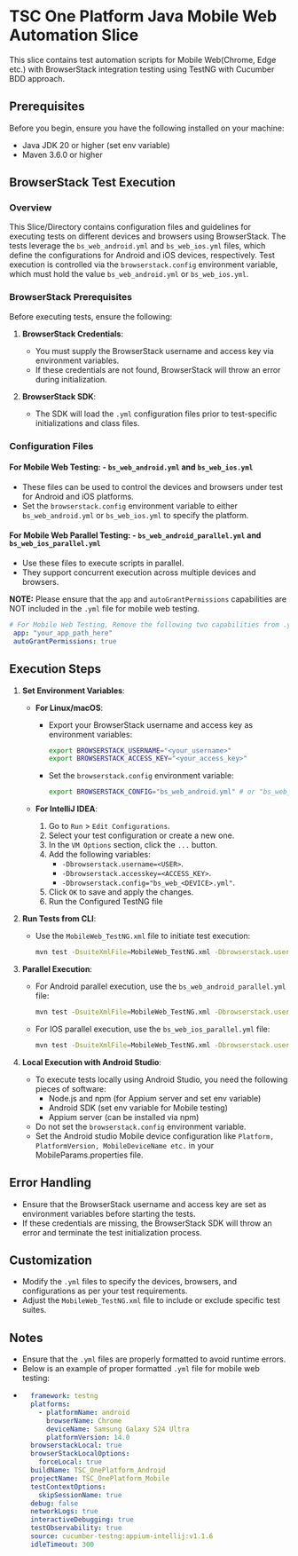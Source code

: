 # TSC One Platform Java Mobile Web Automation Slice
This slice contains test automation scripts for Mobile Web(Chrome, Edge etc.) with BrowserStack integration testing using TestNG with Cucumber BDD approach.

## Prerequisites

Before you begin, ensure you have the following installed on your machine:
- Java JDK 20 or higher (set env variable)
- Maven 3.6.0 or higher


## BrowserStack Test Execution


### Overview
This Slice/Directory contains configuration files and guidelines for executing tests on different devices and browsers using BrowserStack. The tests leverage the `bs_web_android.yml` and `bs_web_ios.yml` files, which define the configurations for Android and iOS devices, respectively. Test execution is controlled via the `browserstack.config` environment variable, which must hold the value `bs_web_android.yml` or `bs_web_ios.yml`.


### BrowserStack Prerequisites
Before executing tests, ensure the following:


1. **BrowserStack Credentials**:
    - You must supply the BrowserStack username and access key via environment variables.
    - If these credentials are not found, BrowserStack will throw an error during initialization.

2. **BrowserStack SDK**:
   - The SDK will load the `.yml` configuration files prior to test-specific initializations and class files.


### Configuration Files


#### For Mobile Web Testing: - `bs_web_android.yml` and `bs_web_ios.yml`
- These files can be used to control the devices and browsers under test for Android and iOS platforms.
- Set the `browserstack.config` environment variable to either `bs_web_android.yml` or `bs_web_ios.yml` to specify the platform.


#### For Mobile Web Parallel Testing: - `bs_web_android_parallel.yml` and `bs_web_ios_parallel.yml`
- Use these files to execute scripts in parallel.
- They support concurrent execution across multiple devices and browsers.

**NOTE:** Please ensure that the `app` and `autoGrantPermissions` capabilities are NOT included in the `.yml` file for mobile web testing.
```yaml
# For Mobile Web Testing, Remove the following two capabilities from .yml file:
 app: "your_app_path_here"
 autoGrantPermissions: true
```

## Execution Steps

1. **Set Environment Variables**:
    - **For Linux/macOS**:
        - Export your BrowserStack username and access key as environment variables:
          ```bash
          export BROWSERSTACK_USERNAME="<your_username>"
          export BROWSERSTACK_ACCESS_KEY="<your_access_key>"
          ```
        - Set the `browserstack.config` environment variable:
          ```bash
          export BROWSERSTACK_CONFIG="bs_web_android.yml" # or "bs_web_ios.yml"
          ```

    - **For IntelliJ IDEA**:
        1. Go to `Run` > `Edit Configurations`.
        2. Select your test configuration or create a new one.
        3. In the `VM Options` section, click the `...` button.
        4. Add the following variables:
            - `-Dbrowserstack.username=<USER>`.
            - `-Dbrowserstack.accesskey=<ACCESS_KEY>`.
            - `-Dbrowserstack.config="bs_web_<DEVICE>.yml"`.
        5. Click `OK` to save and apply the changes.
        6. Run the Configured TestNG file


2. **Run Tests from CLI**:
    - Use the `MobileWeb_TestNG.xml` file to initiate test execution:
      ```bash
      mvn test -DsuiteXmlFile=MobileWeb_TestNG.xml -Dbrowserstack.username=<USER> -Dbrowserstack.accesskey=<ACCESS_KEY> -Dbrowserstack.config="bs_web_<DEVICE>.yml"
      ```


3. **Parallel Execution**:
    - For Android parallel execution, use the `bs_web_android_parallel.yml` file:
      ```bash
      mvn test -DsuiteXmlFile=MobileWeb_TestNG.xml -Dbrowserstack.username=<USER> -Dbrowserstack.accesskey=<ACCESS_KEY> -Dbrowserstack.config="bs_web_android_parallel.yml"
      ```
    - For IOS parallel execution, use the `bs_web_ios_parallel.yml` file:

      ```bash
      mvn test -DsuiteXmlFile=MobileWeb_TestNG.xml -Dbrowserstack.username=<USER> -Dbrowserstack.accesskey=<ACCESS_KEY> -Dbrowserstack.config="bs_web_ios_parallel.yml"
      ```


4. **Local Execution with Android Studio**:
    - To execute tests locally using Android Studio, you need the following pieces of software:
      - Node.js and npm (for Appium server and set env variable)
      - Android SDK (set env variable for Mobile testing)
      - Appium server (can be installed via npm) 
    - Do not set the `browserstack.config` environment variable.
    - Set the Android studio Mobile device configuration like `Platform, PlatformVersion, MobileDeviceName etc.` in your MobileParams.properties file.


## Error Handling
- Ensure that the BrowserStack username and access key are set as environment variables before starting the tests.
- If these credentials are missing, the BrowserStack SDK will throw an error and terminate the test initialization process.


## Customization
- Modify the `.yml` files to specify the devices, browsers, and configurations as per your test requirements.
- Adjust the `MobileWeb_TestNG.xml` file to include or exclude specific test suites.


## Notes
- Ensure that the `.yml` files are properly formatted to avoid runtime errors.
- Below is an example of proper formatted `.yml` file for mobile web testing:
- ```yaml
    framework: testng
    platforms:
      - platformName: android
        browserName: Chrome
        deviceName: Samsung Galaxy S24 Ultra
        platformVersion: 14.0
    browserstackLocal: true
    browserStackLocalOptions:
      forceLocal: true
    buildName: TSC_OnePlatform_Android
    projectName: TSC_OnePlatform_Mobile
    testContextOptions:
      skipSessionName: true
    debug: false
    networkLogs: true
    interactiveDebugging: true
    testObservability: true
    source: cucumber-testng:appium-intellij:v1.1.6
    idleTimeout: 300
   ```